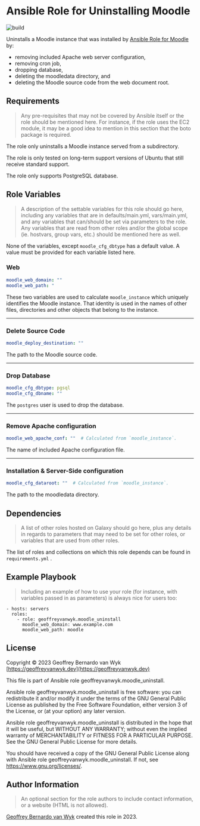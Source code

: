 # Ansible Role for Uninstalling Moodle

![build](https://github.com/geoffreyvanwyk/ansible-role-moodle_uninstall/workflows/Build/badge.svg?event=push)

Uninstalls a Moodle instance that was installed by 
[Ansible Role for Moodle](https://github.com/geoffreyvanwyk/ansible-role-moodle)
by:

* removing included Apache web server configuration,
* removing cron job,
* dropping database,
* deleting the moodledata directory, and
* deleting the Moodle source code from the web document root.

## Requirements

> Any pre-requisites that may not be covered by Ansible itself or the role
> should be mentioned here. For instance, if the role uses the EC2 module, it may
> be a good idea to mention in this section that the boto package is required.

The role only uninstalls a Moodle instance served from a subdirectory.

The role is only tested on long-term support versions of Ubuntu that still
receive standard support.

The role only supports PostgreSQL database.

## Role Variables

> A description of the settable variables for this role should go here,
> including any variables that are in defaults/main.yml, vars/main.yml, and any
> variables that can/should be set via parameters to the role. Any variables that
> are read from other roles and/or the global scope (ie. hostvars, group vars,
> etc.) should be mentioned here as well.

None of the variables, except `moodle_cfg_dbtype` has a default value. A value
must be provided for each variable listed here.

### Web

```yaml
moodle_web_domain: ""
moodle_web_path: "
```

These two variables are used to calculate `moodle_instance` which uniquely
identifies the Moodle instance. That identity is used in the names of other
files, directories and other objects that belong to the instance.

---

### Delete Source Code

```yaml
moodle_deploy_destination: ""
```

The path to the Moodle source code.

---

### Drop Database

```yaml
moodle_cfg_dbtype: pgsql
moodle_cfg_dbname: ""
```

The `postgres` user is used to drop the database.

---

### Remove Apache configuration

```yaml
moodle_web_apache_conf: ""  # Calculated from `moodle_instance`.
```

The name of included Apache configuration file.

---

### Installation & Server-Side configuration

```yaml
moodle_cfg_dataroot: ""  # Calculated from `moodle_instance`.
```

The path to the moodledata directory.

## Dependencies

> A list of other roles hosted on Galaxy should go here, plus any details in
> regards to parameters that may need to be set for other roles, or variables that
> are used from other roles.

The list of roles and collections on which this role depends can be found in
`requirements.yml` .

## Example Playbook

> Including an example of how to use your role (for instance, with variables
> passed in as parameters) is always nice for users too:

```ansible
- hosts: servers
  roles:
    - role: geoffreyvanwyk.moodle_uninstall
      moodle_web_domain: www.example.com
      moodle_web_path: moodle
```

## License

Copyright &copy; 2023 Geoffrey Bernardo van Wyk [https://geoffreyvanwyk.dev](https://geoffreyvanwyk.dev)

This file is part of Ansible role geoffreyvanwyk.moodle_uninstall.

Ansible role geoffreyvanwyk.moodle_uninstall is free software: you can redistribute it
and/or modify it under the terms of the GNU General Public License as
published by the Free Software Foundation, either version 3 of the License, or
(at your option) any later version.

Ansible role geoffreyvanwyk.moodle_uninstall is distributed in the hope that it will be
useful, but WITHOUT ANY WARRANTY; without even the implied warranty of
MERCHANTABILITY or FITNESS FOR A PARTICULAR PURPOSE. See the GNU General
Public License for more details.

You should have received a copy of the GNU General Public License along with
Ansible role geoffreyvanwyk.moodle_uninstall. If not, see <https://www.gnu.org/licenses/>.

## Author Information

> An optional section for the role authors to include contact information, or a
> website (HTML is not allowed).

[Geoffrey Bernardo van Wyk](https://geoffreyvanwyk.dev) created this role in 2023.
